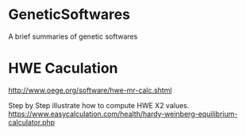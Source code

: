 # GeneticSoftwares
A brief summaries of genetic softwares

# HWE Caculation
http://www.oege.org/software/hwe-mr-calc.shtml

Step by Step illustrate how to compute HWE X2 values.
https://www.easycalculation.com/health/hardy-weinberg-equilibrium-calculator.php


